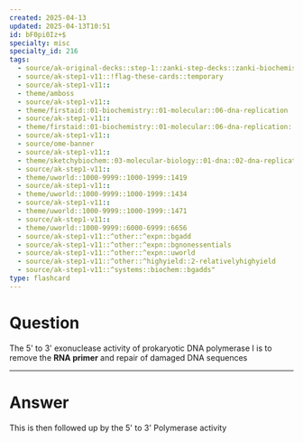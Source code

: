 ```yaml
---
created: 2025-04-13
updated: 2025-04-13T10:51
id: bF0pi0Iz+$
specialty: misc
specialty_id: 216
tags:
  - source/ak-original-decks::step-1::zanki-step-decks::zanki-biochemistry::molecular,-cellular,-genetics
  - source/ak-step1-v11::!flag-these-cards::temporary
  - source/ak-step1-v11::
  - theme/amboss
  - source/ak-step1-v11::
  - theme/firstaid::01-biochemistry::01-molecular::06-dna-replication
  - source/ak-step1-v11::
  - theme/firstaid::01-biochemistry::01-molecular::06-dna-replication::polymerase
  - source/ak-step1-v11::
  - source/ome-banner
  - source/ak-step1-v11::
  - theme/sketchybiochem::03-molecular-biology::01-dna::02-dna-replication
  - source/ak-step1-v11::
  - theme/uworld::1000-9999::1000-1999::1419
  - source/ak-step1-v11::
  - theme/uworld::1000-9999::1000-1999::1434
  - source/ak-step1-v11::
  - theme/uworld::1000-9999::1000-1999::1471
  - source/ak-step1-v11::
  - theme/uworld::1000-9999::6000-6999::6656
  - source/ak-step1-v11::^other::^expn::bgadd
  - source/ak-step1-v11::^other::^expn::bgnonessentials
  - source/ak-step1-v11::^other::^expn::uworld
  - source/ak-step1-v11::^other::^highyield::2-relativelyhighyield
  - source/ak-step1-v11::^systems::biochem::bgadds"
type: flashcard
---
```


# Question
The 5' to 3' exonuclease activity of prokaryotic DNA polymerase I is to remove the **RNA primer** and repair of damaged DNA sequences

---

# Answer
This is then followed up by the 5' to 3' Polymerase activity